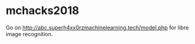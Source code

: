 # mchacks2018
Go on http://abc.superh4xx0rzmachinelearning.tech/model.php
  for libre image recognition.
